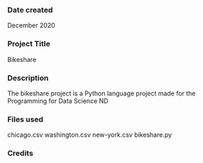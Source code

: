 ### Date created
December 2020

### Project Title
Bikeshare

### Description
The bikeshare project is a Python language project made for the Programming for Data Science ND

### Files used
chicago.csv
washington.csv
new-york.csv
bikeshare.py

### Credits

